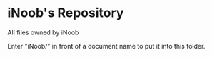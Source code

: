 # iNoob's Repository

All files owned by iNoob

Enter "iNoob/" in front of a document name to put it into this folder.

